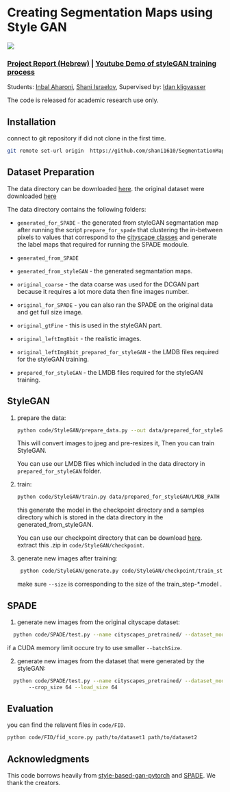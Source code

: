 # Creating Segmentation Maps using Style GAN

![](https://www.cityscapes-dataset.com/wordpress/wp-content/uploads/2015/07/zuerich00.png)

### [Project Report (Hebrew)](https://nvlabs.github.io/SPADE/) | [Youtube Demo of styleGAN training process](https://youtu.be/MXWm6w4E5q0)

Students: [Inbal Aharoni](mailto:AHARONINBAL@gmail.com),  [Shani Israelov](mailto:shani1610@gmail.com), Supervised by: [Idan kligvasser](mailto:kligvasser@gmail.com)

The code is released for academic research use only.

## Installation

connect to git repository if did not clone in the first time.
```bash
git remote set-url origin  https://github.com/shani1610/SegmentationMapStyleGan.git
```

## Dataset Preparation

The data directory can be downloaded [here](https://drive.google.com/drive/folders/12W2-Ke5p_asRKctR7YtWLbVLvuGyOGdF?usp=sharing). the original dataset were downloaded [here](https://www.cityscapes-dataset.com/)

The data directory contains the following folders:

* `generated_for_SPADE` - the generated from styleGAN segmantation map after running the script `prepare_for_spade` that clustering the in-between pixels to values that correspond to the [cityscape classes](https://github.com/mcordts/cityscapesScripts/blob/master/cityscapesscripts/helpers/labels.py) and generate the label maps that required for running the SPADE modoule. 

* `generated_from_SPADE`

* `generated_from_styleGAN` - the generated segmantation maps.

* `original_coarse` - the data coarse was used for the DCGAN part because it requires a lot more data then fine images number. 

* `original_for_SPADE` - you can also ran the SPADE on the original data and get full size image. 

* `original_gtFine` - this is used in the styleGAN part.

* `original_leftImg8bit` - the realistic images.

* `original_leftImg8bit_prepared_for_styleGAN` - the LMDB files required for the styleGAN training. 

* `prepared_for_styleGAN` - the LMDB files required for the styleGAN training. 

## StyleGAN

1) prepare the data:

   ```bash
   python code/StyleGAN/prepare_data.py --out data/prepared_for_styleGAN/LMDB_PATH --n_worker 1 data/original_gtFine
   ```
   
   This will convert images to jpeg and pre-resizes it, Then you can train StyleGAN.
   
   You can use our LMDB files which included in the data directory in `prepared_for_styleGAN` folder. 

2) train:

    ```bash
    python code/StyleGAN/train.py data/prepared_for_styleGAN/LMDB_PATH
    ```
    
    this generate the model in the checkpoint directory and a samples directory which is stored in the data directory in the generated_from_styleGAN.
    
    You can use our checkpoint directory that can be download [here](https://drive.google.com/drive/folders/1c550S68Q_17frHlmM6qF125gwOzOsPeL?usp=sharing). extract this .zip in `code/StyleGAN/checkpoint`.

3) generate new images after training:

   ```bash
    python code/StyleGAN/generate.py code/StyleGAN/checkpoint/train_step-5.model --size 64
    ```
    make sure `--size` is corresponding to the size of the train_step-*.model .

## SPADE
 
1) generate new images from the original cityscape dataset:
```bash
  python code/SPADE/test.py --name cityscapes_pretrained/ --dataset_mode cityscapes --dataroot data/original_for_SPADE/ --batchSize  8
  ```
  if a CUDA memory limit occure try to use smaller `--batchSize`.

2) generate new images from the dataset that were generated by the styleGAN:

```bash
  python code/SPADE/test.py --name cityscapes_pretrained/ --dataset_mode cityscapes --dataroot data/generated_for_SPADE/ --batchSize 4 --no_instance --label_nc 36 --no_pairing_check
       --crop_size 64 --load_size 64
  ```
  
## Evaluation

you can find the relavent files in `code/FID`.

```bash
python code/FID/fid_score.py path/to/dataset1 path/to/dataset2
```

## Acknowledgments

This code borrows heavily from [style-based-gan-pytorch](https://github.com/rosinality/style-based-gan-pytorch) and [SPADE](https://github.com/NVlabs/SPADE). We thank the creators. 

